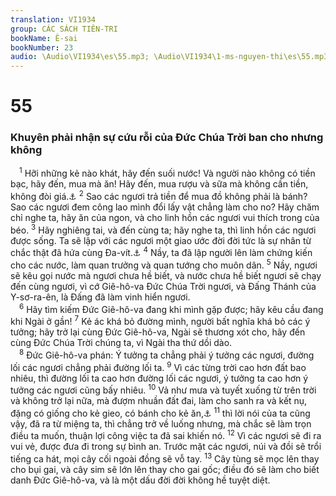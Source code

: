 ```yaml
---
translation: VI1934
group: CÁC SÁCH TIÊN-TRI
bookName: Ê-sai 
bookNumber: 23
audio: \Audio\VI1934\es\55.mp3; \Audio\VI1934\1-ms-nguyen-thi\es\55.mp3
---
```


<div class="title"><h1>55</h1><h3>Khuyên phải nhận sự cứu rỗi của Đức Chúa Trời ban cho nhưng không</h3></div>
<span class="verse es_55_1"> <sup>1</sup> Hỡi những kẻ nào khát, hãy đến suối nước! Và người nào không có tiền bạc, hãy đến, mua mà ăn! Hãy đến, mua rượu và sữa mà không cần tiền, không đòi giá.<a data-toggle="tooltip" data-placement="bottom" title="Kh 21:6; 22:17">⚓</a></span>
<span class="verse es_55_2"><sup>2</sup> Sao các ngươi trả tiền để mua đồ không phải là bánh? Sao các ngươi đem công lao mình đổi lấy vật chẳng làm cho no? Hãy chăm chỉ nghe ta, hãy ăn của ngon, và cho linh hồn các ngươi vui thích trong của béo. </span>
<span class="verse es_55_3"><sup>3</sup> Hãy nghiêng tai, và đến cùng ta; hãy nghe ta, thì linh hồn các ngươi được sống. Ta sẽ lập với các ngươi một giao ước đời đời tức là sự nhân từ chắc thật đã hứa cùng Đa-vít.<a data-toggle="tooltip" data-placement="bottom" title="Cong 13:34">⚓</a></span>
<span class="verse es_55_4"><sup>4</sup> Nầy, ta đã lập người lên làm chứng kiến cho các nước, làm quan trưởng và quan tướng cho muôn dân. </span>
<span class="verse es_55_5"><sup>5</sup> Nầy, ngươi sẽ kêu gọi nước mà ngươi chưa hề biết, và nước chưa hề biết ngươi sẽ chạy đến cùng ngươi, vì cớ Giê-hô-va Đức Chúa Trời ngươi, và Đấng Thánh của Y-sơ-ra-ên, là Đấng đã làm vinh hiển ngươi. <br/></span>
<span class="verse es_55_6"> <sup>6</sup> Hãy tìm kiếm Đức Giê-hô-va đang khi mình gặp được; hãy kêu cầu đang khi Ngài ở gần! </span>
<span class="verse es_55_7"><sup>7</sup> Kẻ ác khá bỏ đường mình, người bất nghĩa khá bỏ các ý tưởng; hãy trở lại cùng Đức Giê-hô-va, Ngài sẽ thương xót cho, hãy đến cùng Đức Chúa Trời chúng ta, vì Ngài tha thứ dồi dào. <br/></span>
<span class="verse es_55_8"> <sup>8</sup> Đức Giê-hô-va phán: Ý tưởng ta chẳng phải ý tưởng các ngươi, đường lối các ngươi chẳng phải đường lối ta. </span>
<span class="verse es_55_9"><sup>9</sup> Vì các từng trời cao hơn đất bao nhiêu, thì đường lối ta cao hơn đường lối các ngươi, ý tưởng ta cao hơn ý tưởng các ngươi cũng bấy nhiêu. </span>
<span class="verse es_55_10"><sup>10</sup> Vả như mưa và tuyết xuống từ trên trời và không trở lại nữa, mà đượm nhuần đất đai, làm cho sanh ra và kết nụ, đặng có giống cho kẻ gieo, có bánh cho kẻ ăn,<a data-toggle="tooltip" data-placement="bottom" title="2Co 9:10">⚓</a></span>
<span class="verse es_55_11"><sup>11</sup> thì lời nói của ta cũng vậy, đã ra từ miệng ta, thì chẳng trở về luống nhưng, mà chắc sẽ làm trọn điều ta muốn, thuận lợi công việc ta đã sai khiến nó. </span>
<span class="verse es_55_12"><sup>12</sup> Vì các ngươi sẽ đi ra vui vẻ, được đưa đi trong sự bình an. Trước mặt các ngươi, núi và đồi sẽ trổi tiếng ca hát, mọi cây cối ngoài đồng sẽ vỗ tay. </span>
<span class="verse es_55_13"><sup>13</sup> Cây tùng sẽ mọc lên thay cho bụi gai, và cây sim sẽ lớn lên thay cho gai gốc; điều đó sẽ làm cho biết danh Đức Giê-hô-va, và là một dấu đời đời không hề tuyệt diệt. <br/></span>
